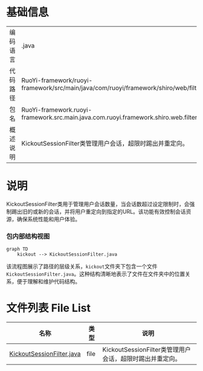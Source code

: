 # 基础信息

|      |      |
|------|------|
| 编码语言 | .java |
| 代码路径 | RuoYi-framework/ruoyi-framework/src/main/java/com/ruoyi/framework/shiro/web/filter/kickout |
| 包名 | RuoYi-framework.ruoyi-framework.src.main.java.com.ruoyi.framework.shiro.web.filter.kickout |
| 概述说明 | KickoutSessionFilter类管理用户会话，超限时踢出并重定向。 |

# 说明

KickoutSessionFilter类用于管理用户会话数量，当会话数超过设定限制时，会强制踢出旧的或新的会话，并将用户重定向到指定的URL。该功能有效控制会话资源，确保系统性能和用户体验。


### 包内部结构视图

```mermaid
graph TD
    kickout --> KickoutSessionFilter.java
```

该流程图展示了路径的层级关系，`kickout`文件夹下包含一个文件`KickoutSessionFilter.java`。这种结构清晰地表示了文件在文件夹中的位置关系，便于理解和维护代码结构。

# 文件列表 File List

| 名称   | 类型  | 说明 |
|-------|------|-------------|
| [KickoutSessionFilter.java](KickoutSessionFilter.md) | file | KickoutSessionFilter类管理用户会话，超限时踢出并重定向。 |



